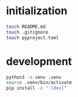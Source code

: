 # initialization
```sh
touch README.md
touch .gitignore
touch pyproject.toml
```

# development
```sh
python3 -m venv .venv
source .venv/bin/activate
pip install -e ".[dev]"
```